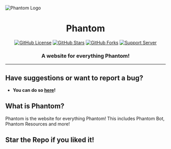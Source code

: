 ![Phantom Logo](https://media.discordapp.net/attachments/952749159117635645/955984268373422130/phantombot.png)

<h1 align="center"> Phantom  </h1>
<p align="center">
<a href="https://github.com/killrebeest/killrebeest.github.io/blob/main/LICENSE"><img alt="GitHub License" src="https://img.shields.io/github/license/Simpleboy353/REAPER-2.0?style=for-the-badge"></a>
<a href="https://github.com/killrebeest/stargazers"><img alt="GitHub Stars" src="https://img.shields.io/github/stars/killebeest/killrebeest.github.io?style=for-the-badge"></a> 
<a href="https://github.com/killrebeest/killrebeest.github.io/network"><img alt="GitHub Forks" src="https://img.shields.io/github/forks/killrebeest/killrebeest.github.io?style=for-the-badge"></a>
<a href="https://discord.gg/adfhvTas7u"><img alt="Support Server" src="https://img.shields.io/badge/Discord-7289DA?style=for-the-badge&logo=discord&logoColor=white"></a>
</p>
<h3 align="center">A website for everything Phantom!</h3>

---

## Have suggestions or want to report a bug?

-   **You can do so [here](https://discord.gg/adfhvTas7u)!**

## What is Phantom?

Phantom is the website for everything Phantom! This includes Phantom Bot, Phantom Resources and more!

## Star the Repo if you liked it!
